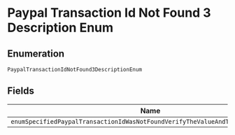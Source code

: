 
# Paypal Transaction Id Not Found 3 Description Enum

## Enumeration

`PaypalTransactionIdNotFound3DescriptionEnum`

## Fields

| Name |
|  --- |
| `enumSpecifiedPaypalTransactionIdWasNotFoundVerifyTheValueAndTryTheRequestAgain` |

